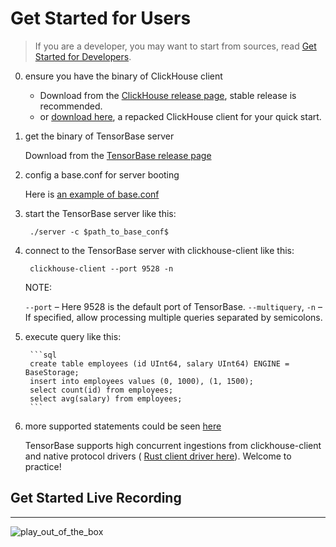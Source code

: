 # Get Started for Users

> If you are a developer, you may want to start from sources, read [Get Started for Developers](/docs/get_started_developers.md).


0. ensure you have the binary of ClickHouse client
    
    + Download from the [ClickHouse release page](https://github.com/ClickHouse/ClickHouse/releases), stable release is recommended.
    + or [download here](https://github.com/tensorbase/tensorbase/releases/download/v2021.07.05/clickhouse_client_repack_linux.zip), a repacked ClickHouse client for your quick start.

1. get the binary of TensorBase server
    
    Download from the [TensorBase release page](https://github.com/tensorbase/tensorbase/releases)

2. config a base.conf for server booting
    
    Here is [an example of base.conf](/crates/server/tests/confs/base.conf)

3. start the TensorBase server like this:

        ./server -c $path_to_base_conf$

4. connect to the TensorBase server with clickhouse-client like this:

        clickhouse-client --port 9528 -n
    
    NOTE:

    `--port` – Here 9528 is the default port of TensorBase.
    `--multiquery`, `-n` – If specified, allow processing multiple queries separated by semicolons.

5. execute query like this:

        ```sql
        create table employees (id UInt64, salary UInt64) ENGINE = BaseStorage;
        insert into employees values (0, 1000), (1, 1500);
        select count(id) from employees;
        select avg(salary) from employees;
        ```

6. more supported statements could be seen [here](/docs/lang.md)

    TensorBase supports high concurrent ingestions from clickhouse-client and native protocol drivers ( [Rust client driver here](/crates/tests_integ/ch_client)). Welcome to practice!


## Get Started Live Recording
---------------------------
![play_out_of_the_box](https://user-images.githubusercontent.com/237573/115368682-e5d80400-a1f9-11eb-9a9e-deeb4d5d58d2.gif)
